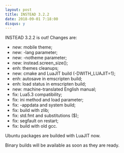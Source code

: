 ```yaml
---
layout: post
title: INSTEAD 3.2.2
date: 2018-09-01 7:18:00
disqus: y
---
```


INSTEAD 3.2.2 is out! Changes are:

- new: mobile theme;
- new: -lang parameter;
- new: -notheme parameter;
- new: instead.screen_size();
- enh: themes cleanups;
- new: cmake and LuaJIT build (-DWITH_LUAJIT=1);
- enh: autosave in emscripten build;
- enh: load status in emscripten build;
- new: machine-translated English manual;
- fix: Lua5.3 compatibility;
- fix: ini method and load parameter;
- fix: -appdata and system build;
- fix: build with zlib;
- fix: std.fmt and substitutions ($);
- fix: segfault on restart;
- fix: build with old gcc.

Ubuntu packages are builded with LuaJIT now.

Binary builds will be available as soon as they are ready.
